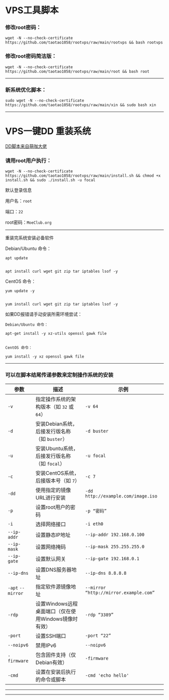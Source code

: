
#  VPS工具脚本


###  修改root密码：

```
wget -N --no-check-certificate https://github.com/taotao1058/rootvps/raw/main/rootvps && bash rootvps
```


###  修改root密码简洁版：

```
wget -N --no-check-certificate https://github.com/taotao1058/rootvps/raw/main/root && bash root
```

---

### 新系统优化脚本：

```
sudo wget -N --no-check-certificate https://github.com/taotao1058/rootvps/raw/main/xin && sudo bash xin
```


---

#  VPS一键DD 重装系统

[DD脚本来自萌咖大佬](https://github.com/MoeClub/Note)


###  请用root用户执行：

```
wget -N --no-check-certificate https://github.com/taotao1058/rootvps/raw/main/install.sh && chmod +x install.sh && sudo ./install.sh -u focal
```

  默认登录信息
  
  用户名：```root```
  
  端口：```22```
  
  root密码：```MoeClub.org```
  
---
 重装完系统安装必备软件

Debian/Ubuntu 命令：
 

```
apt update


apt install curl wget git zip tar iptables lsof -y
```


CentOS 命令：

```
yum update -y


yum install curl wget git zip tar iptables lsof -y
``` 


  如果DD报错请手动安装所需环境尝试：
```
Debian/Ubuntu 命令：

apt-get install -y xz-utils openssl gawk file

 
CentOS 命令：

yum install -y xz openssl gawk file
```

---

###  可以在脚本结尾传递参数来定制操作系统的安装

| 参数               | 描述                                                  | 示例                              |
|-------------------|-----------------------------------------------------|---------------------------------|
| `-v`       | 指定操作系统的架构版本（如 `32` 或 `64`）                     | `-v 64`                          |
| `-d`    | 安装Debian系统，后接发行版名称（如 `buster`）              | `-d buster`                      |
| `-u`    | 安装Ubuntu系统，后接发行版名称（如 `focal`）               | `-u focal`                       |
| `-c`    | 安装CentOS系统，后接版本号（如 `7`）                       | `-c 7`                           |
| `-dd`    | 使用指定的镜像URL进行安装                                 | `-dd http://example.com/image.iso` |
| `-p`  | 设置root用户的密码                                     | `-p “密码”`                |
| `-i`  | 选择网络接口                                           | `-i eth0`                        |
| `--ip-addr`         | 设置静态IP地址                                         | `--ip-addr 192.168.0.100`        |
| `--ip-mask`         | 设置网络掩码                                          | `--ip-mask 255.255.255.0`        |
| `--ip-gate`         | 设置默认网关                                          | `--ip-gate 192.168.0.1`          |
| `--ip-dns`          | 设置DNS服务器地址                                      | `--ip-dns 8.8.8.8`               |
| `-apt` `--mirror`  | 指定软件源镜像地址                               | `--mirror “http://mirror.example.com”` |
| `-rdp`              | 设置Windows远程桌面端口（仅在使用Windows镜像时有效）       | `-rdp “3389”`                      |
| `-port`             | 设置SSH端口                                           | `-port “22”`                       |
| `--noipv6`          | 禁用IPv6                                               | `--noipv6`                       |
| `-firmware`         | 包含固件支持（仅Debian有效）                             | `-firmware`                      |
| `-cmd`              | 设置在安装后执行的命令或脚本                              | `-cmd 'echo hello'`              |





---


---
